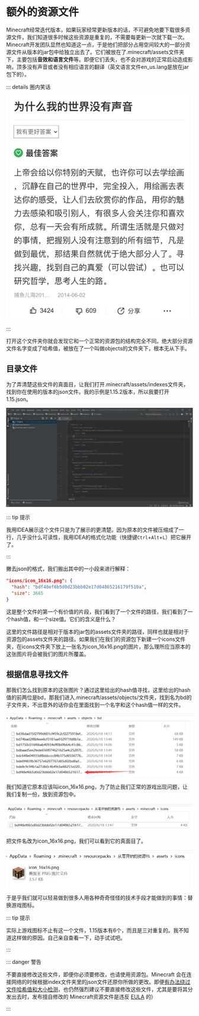 # 额外的资源文件

Minecraft经常迭代版本，如果玩家经常更新版本的话，不可避免地要下载很多资源文件，我们知道很多时候这些资源是重复的，不需要每更新一次就下载一次。Minecraft开发团队显然也知道这一点，于是他们把部分占用空间较大的一部分资源文件从版本的jar包中给独立出去了。它们被放在了.minecraft/assets文件夹下，主要包括**音效和语言文件**等。即便它们丢失，也不会对游戏的正常启动造成影响，顶多没有声音或者没有相应语言的翻译（英文语言文件en_us.lang是放在jar包下的）。

::: details 圈内笑话

![](more-assets.assets/v2-e05a576ea3c9244cbaa852c3ab5c5877_r.jpg)

:::

打开这个文件夹你就会发现它和一个正常的资源包的结构完全不同。绝大部分资源文件名字变成了哈希值，被放在了一个叫做objects的文件夹下，根本无从下手。

## 目录文件

为了弄清楚这些文件的真面目，让我们打开.minecraft/assets/indexes文件夹，找到你在使用的版本的json文件。我的示例是1.15.2版本，所以我要打开1.15.json。

![image-20200708102209703](more-assets.assets/image-20200708102209703.png)

::: tip 提示

我用IDEA展示这个文件只是为了展示的更清楚。因为原本的文件被压缩成了一行，几乎没什么可读性，我用IDEA的格式化功能（快捷键`Ctrl`+`Alt`+`L`）把它展开了。

:::

撇去json的格式，我们搬出其中的一小段来进行解释：

```json
"icons/icon_16x16.png": {
  "hash": "bdf48ef6b5d0d23bbb02e17d04865216179f510a",
  "size": 3665
}
```

这是整个文件的第一个有价值的片段，我们看到了一个文件的路径，我们看到了一个hash值，和一个size值。它们的含义是什么？

这里的文件路径是相对于版本的jar包的assets文件夹的路径，同样也就是相对于资源包的assets文件夹的路径。如果我们在我们的资源包下新建一个icons文件夹，在icons文件夹下放上一张名为icon_16x16.png的图片，那么理所应当原本的这张图片将会被我们的图片所覆盖。

## 根据信息寻找文件

那我们怎么找到原本的这张图片？通过这里给出的hash值寻找，这里给出的hash值的前两位是bd，那我们进入.minecraft/assets/objects/文件夹，找到名为bd的子文件夹，不出意外的话你会在里面找到一个名字和这个hash值一样的文件。

![image-20200706141343682](more-assets.assets/image-20200706141343682.png)

我们知道它原本应该叫icon_16x16.png，为了防止我们正常的游戏出现问题，让我们复制一份，放到资源包中。

![image-20200706142144723](more-assets.assets/image-20200706142144723.png)

把文件名改为icon_16x16.png，我们可以看到它的真面目了。

![image-20200706142651716](more-assets.assets/image-20200706142651716.png)

于是乎我们就可以轻易做到很多人用各种奇奇怪怪的技术手段才能做到的事情：替换游戏图标。

::: tip 提示

实际上游戏图标不止有这一个文件，1.15版本有6个，而且是三对重复的。我不知道这样做的原因。自己亲自查看一下，动手试试吧。

:::

::: danger 警告

不要直接修改这些文件，即便你必须要修改，也请使用资源包。Minecraft 会在连接网络的时候根据index文件夹里的json文件还原你所做的更改。即便[有办法绕过文件哈希值和大小检测](https://www.mcbbs.net/thread-421087-1-1.html)，也仍然强烈建议不要直接修改这些文件，尤其是要将其分发出去时，发布擅自修改的 Minecraft资源文件是违反 [EULA](https://www.minecraft.net/zh-hans/terms/r1/) 的）

:::

<br/><br/><Vssue/>